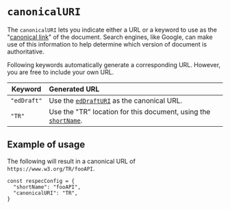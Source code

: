 # `canonicalURI`

The `canonicalURI` lets you indicate either a URL or a keyword to use as the "[canonical link](https://en.wikipedia.org/wiki/Canonical_link_element)" of the document. Search engines, like Google, can make use of this information to help determine which version of document is authoritative.

Following keywords automatically generate a corresponding URL. However, you are free to include your own URL.

| Keyword | Generated URL |
| -- | :-- |
| `"edDraft"` | Use the [`edDraftURI`](edDraftURI) as the canonical URL. |
| `"TR"` | Use the "TR" location for this document, using the [`shortName`](shortName). |

## Example of usage
The following will result in a canonical URL of `https://www.w3.org/TR/fooAPI`.

```JS
const respecConfig = {
  "shortName": "fooAPI",
  "canonicalURI": "TR",
}
```
